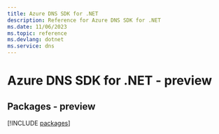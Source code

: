 ```yaml
---
title: Azure DNS SDK for .NET
description: Reference for Azure DNS SDK for .NET
ms.date: 11/06/2023
ms.topic: reference
ms.devlang: dotnet
ms.service: dns
---
```

# Azure DNS SDK for .NET - preview
## Packages - preview
[!INCLUDE [packages](dns-index.md)]